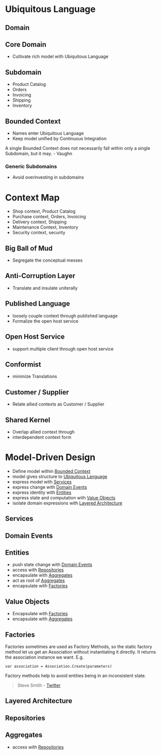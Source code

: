 ﻿# Ubiquitous Language

## Domain

## Core Domain
* Cultivate rich model with Ubiquitous Language

## Subdomain

* Product Catalog
* Orders
* Invoicing
* Shipping
* Inventory

## Bounded Context
* Names enter Ubiquitous Language
* Keep model unified by Continuous Integration

A single Bounded Context does not necessarily fall within only a single Subdomain,
but it may. - Vaughn


### Generic Subdomains
* Avoid overinvesting in subdomains

# Context Map

* Shop context, Product Catalog
* Purchase context, Orders, Invoicing 
* Delivery context, Shipping
* Maintenance Context, Inventory
* Security context, security


## Big Ball of Mud
* Segregate the conceptual messes

## Anti-Corruption Layer
* Translate and insulate uniterally

## Published Language
* loosely couple context through published language
* Formalize the open host service

## Open Host Service
* support multiple client through open host service

## Conformist 
* minimize Translations

## Customer / Supplier
* Relate allied contexts as Customer / Supplier


## Shared Kernel

* Overlap allied context through
* interdependent context form

# Model-Driven Design
* Define model within [Bounded Context](#bounded-context)
* model gives structure to [Ubiquitous Language](#ubiquitous-language)
* express model with [Services](#services)
* express change with [Domain Events](#domain-events)
* express identity with [Entities](#entities)
* express state and computation with [Value Objects](#value-objects)
* isolate domain expressions with [Layered Architecture](#layered-architecture)

## Services

## Domain Events

## Entities
* push state change with [Domain Events](#domain-events)
* access with [Repositories](#repositories)
* encapsulate with [Aggregates](#aggregates)
* act as root of [Aggregates](#aggregates)
* encapsulate with [Factories](#factories)

## Value Objects
* Encapsulate with [Factories](#factories)
* encapsulate with [Aggregates](#aggregates)

## Factories

Factories sometimes are used as Factory Methods, so the static factory method let us get an Association without instantiating it directly.
It returns the association instance we want.
E.g.
```
var association = Association.Create(parameters)
```

Factory methods help to avoid entities being in an inconsistent state.

> Steve Smith - [Twitter](https://twitter.com/ardalis)

## Layered Architecture

## Repositories

## Aggregates
* access with [Repositories](#repositories)



